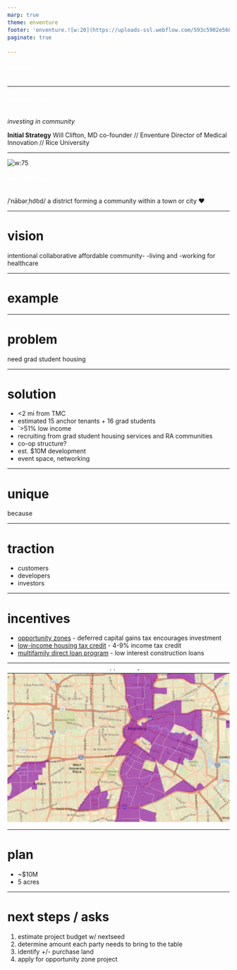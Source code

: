 ```yaml
---
marp: true
theme: enventure
footer: 'enventure.![w:20](https://uploads-ssl.webflow.com/593c5902e5608a435f48c620/59e945d9a71c7d000190e2e8_logo-512w.png) 2020'
paginate: true  

---
```


<!--
_paginate: false
_backgroundImage: "radial-gradient(circle farthest-corner at 34% 52%,rgba(114,184,227,.88),rgba(0,145,234,.92) 50%,rgba(17,47,110,.95)),url(https://uploads-ssl.webflow.com/593c5902e5608a435f48c620/59e90ec930dfca0001a844e5_banner%20Bioventures%202017%20and%20alums.jpg)"
-->

<style scoped>
h6{color: white;}
</style>

###### enventure.

---

###### enventure 3.0

*investing in community*

**Initial Strategy**
Will Clifton, MD	co-founder // Enventure
Director of Medical Innovation // Rice University


---

![w:75](https://uploads-ssl.webflow.com/593c5902e5608a435f48c620/59e945d9a71c7d000190e2e8_logo-512w.png)

###### neigh·bor·hood

/ˈnābərˌho͝od/
a district forming a community within a town or city
:heart:

---

# vision
intentional
collaborative
affordable
community-
-living and -working
for healthcare

---
<!-- _class: blue -->

<!--_backgroundImage: "radial-gradient(circle farthest-corner at 34% 52%,rgba(114,184,227,.88),rgba(0,145,234,.92) 50%,rgba(17,47,110,.95)),url(https://scontent-dfw5-1.cdninstagram.com/v/t51.2885-15/e35/54222471_121615962327925_1234660719474861556_n.jpg?_nc_ht=scontent-dfw5-1.cdninstagram.com&_nc_cat=101&_nc_ohc=WFnGTHotgdsAX9j8103&oh=6ae61af79ca653fd86e106a56089c5ce&oe=5EB06D4D)"-->

# example

---

# problem

need grad student housing

---

<!-- _class: blue -->

# solution

* <2 mi from TMC
* estimated 15 anchor tenants + 16 grad students
* `>51% low income
* recruiting from grad student housing services and RA communities
* co-op structure?
* est. $10M development
* event space, networking

---

# unique

because

---

# traction

* customers
* developers
* investors

---

# incentives

* [opportunity zones](https://www.houstontx.gov/opportunityzones/index.html) - deferred capital gains tax encourages investment
    <!--1) Tax deferral for capital gain invested in a qualified Opportunity Zone fund
    2) Elimination of up to 15% of the tax on capital gains invested in the qualified Opportunity Zone fund
    3) Potential elimination of tax when exiting a qualified opportunity fund investment-->
* [low-income housing tax credit](https://www.tdhca.state.tx.us/multifamily/index.htm) - 4-9% income tax credit
* [multifamily direct loan program](https://www.tdhca.state.tx.us/multifamily/home/index.htm) - low interest construction loans

<!-- 9% program preference for non-profits-->

---

![](oz.png)

---

# plan

* ~$10M
* 5 acres

---

# next steps / asks

1) estimate project budget w/ nextseed
2) determine amount each party needs to bring to the table
3) identify +/- purchase land
4) apply for opportunity zone project

<!--https://marketplace.visualstudio.com/items?itemName=marp-team.marp-vscode
    https://spec.commonmark.org/0.29/>
    https://marpit.marp.app/>
    https://mermaid-js.github.io/mermaid/#/flowchart
    https://commonmark.org/help/
-->
